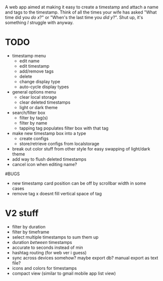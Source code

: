 A web app aimed at making it easy to create a timestamp and attach a name and tags to the timestamp. Think of all the times your wife has asked "What time did you *do x*?" or "When's the last time you *did y*?". Shut up, it's something *I* struggle with anyway.

# TODO
* timestamp menu
	* edit name
	* edit timestamp
	* add/remove tags
	* delete
	* change display type
	* auto-cycle display types
* general options menu
	* clear local storage
	* clear deleted timestamps
	* light or dark theme
* search/filter box
	* filter by tag(s)
	* filter by name
	* tapping tag populates filter box with that tag
* make new timestamp box into a type
	* create configs
	* store/retrieve configs from localstorage
* break out color stuff from other style for easy swapping of light/dark theme
* add way to flush deleted timestamps
* cancel icon when editing name?

#BUGS
* new timestamp card position can be off by scrollbar width in some cases
* remove tag x doesnt fill vertical space of tag

# V2 stuff
* filter by duration
* filter by timeframe
* select multiple timestamps to sum them up
* duration *between* timestamps
* accurate to seconds instead of min
* hashtag routing (for web ver i guess)
* sync across devices somehow? maybe export db? manual export as text file?
* icons and colors for timestamps
* compact view (similar to gmail mobile app list view)